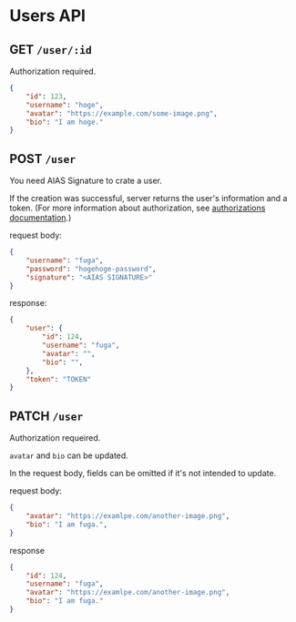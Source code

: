# Users API

## GET `/user/:id`
Authorization required.
```json
{
    "id": 123,
    "username": "hoge",
    "avatar": "https://example.com/some-image.png",
    "bio": "I am hoge."
}
```

## POST `/user`
You need AIAS Signature to crate a user.

If the creation was successful, server returns the user's information and a token. (For more information about authorization, see [authorizations documentation](./authorizations.md).)

request body:

```json
{
    "username": "fuga",
    "password": "hogehoge-password",
    "signature": "<AIAS SIGNATURE>"
}
```

response:

```json
{
    "user": {
        "id": 124,
        "username": "fuga",
        "avatar": "",
        "bio": "",
    },
    "token": "TOKEN"
}
```

## PATCH `/user`
Authorization requeired.

`avatar` and `bio` can be updated.

In the request body, fields can be omitted if it's not intended to update.

request body:

```json
{
    "avatar": "https://examlpe.com/another-image.png",
    "bio": "I am fuga.",
}
```

response

```json
{
    "id": 124,
    "username": "fuga",
    "avatar": "https://examlpe.com/another-image.png",
    "bio": "I am fuga."
}
```